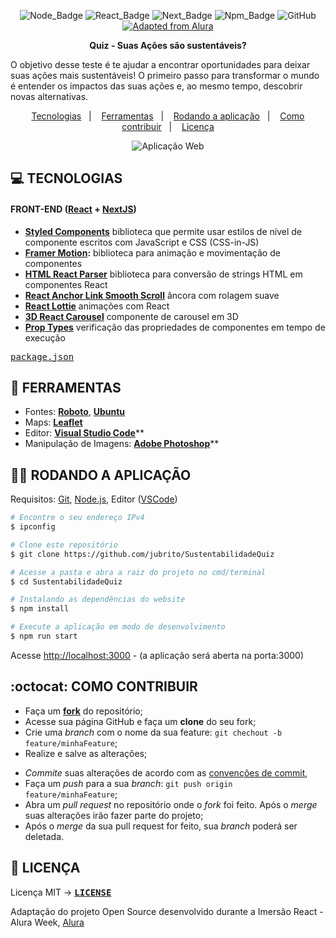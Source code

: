 <div align="center">

![Node_Badge](https://img.shields.io/badge/node-14.13.1-brightgreen)  ![React_Badge](https://img.shields.io/badge/web-react-ff69b4) ![Next_Badge](https://img.shields.io/badge/framework-nextjs-blue) ![Npm_Badge](https://img.shields.io/badge/npm-6.14.8-red)  ![GitHub](https://img.shields.io/github/license/x0n4d0/SustentabilidadeQuiz)  <a href="https://alura.com.br">
    <img alt="Adapted from Alura" src="https://img.shields.io/badge/adapted%20from-Alura-yellow">
  </a>

</div>

<p align="center">
<strong>Quiz - Suas Ações são sustentáveis?</strong> 

O objetivo desse teste é te ajudar a encontrar oportunidades para deixar suas ações mais sustentáveis! O primeiro passo para transformar o mundo é entender os impactos das suas ações e, ao mesmo tempo, descobrir novas alternativas.

</p>

<p align="center">
  <a href="#computer-tecnologias">Tecnologias</a>&nbsp;&nbsp;&nbsp;|&nbsp;&nbsp;&nbsp;
  <a href="#hammer-ferramentas">Ferramentas</a>&nbsp;&nbsp;&nbsp;|&nbsp;&nbsp;&nbsp;
  <a href="#woman_technologist-rodando-a-aplica%C3%A7%C3%A3o">Rodando a aplicação</a>&nbsp;&nbsp;&nbsp;|&nbsp;&nbsp;&nbsp;
  <a href="#octocat-como-contribuir">Como contribuir</a>&nbsp;&nbsp;&nbsp;|&nbsp;&nbsp;&nbsp;
  <a href="#page_facing_up-licença">Licença</a>
</p>

<div align="center">
  <img alt="Aplicação Web" src="./quizweb.gif">
  <!-- </br></br> -->
  <!-- <img alt="Aplicação Mobile" src="./ecoleta-mobile.gif" width="300"> -->
</div>

## **:computer: TECNOLOGIAS**

#### **FRONT-END** ([React](https://pt-br.reactjs.org/) + [NextJS](https://nextjs.org/))

  - **[Styled Components](https://styled-components.com/)** biblioteca que permite usar estilos de nível de componente escritos com JavaScript e CSS (CSS-in-JS)
  - **[Framer Motion](https://www.framer.com/motion/):** biblioteca para animação e movimentação de componentes
  - **[HTML React Parser](https://www.npmjs.com/package/html-react-parser)** biblioteca para conversão de strings HTML em componentes React
  - **[React Anchor Link Smooth Scroll](https://www.npmjs.com/package/react-anchor-link-smooth-scroll)** âncora com rolagem suave
  - **[React Lottie](https://www.npmjs.com/package/react-lottie)** animações com React
  - **[3D React Carousel](https://www.npmjs.com/package/3d-react-carousal)** componente de carousel em 3D
  - **[Prop Types](https://www.npmjs.com/package/prop-types)** verificação das propriedades de componentes em tempo de execução
  
  <kbd>[package.json](./package.json)</kbd>

## **:hammer: FERRAMENTAS**

- Fontes: **[Roboto](https://fonts.google.com/specimen/Roboto)**, **[Ubuntu](https://fonts.google.com/specimen/Ubuntu)**
- Maps: **[Leaflet](https://react-leaflet.js.org/en/)**
- Editor: **[Visual Studio Code](https://code.visualstudio.com/)**</kbd>**
- Manipulação de Imagens: **[Adobe Photoshop](https://www.adobe.com/br/)**</kbd>**


## **:woman_technologist: RODANDO A APLICAÇÃO** 

Requisitos: [Git](https://git-scm.com), [Node.js](https://nodejs.org/en/), Editor ([VSCode](https://code.visualstudio.com/))

```sh
# Encontre o seu endereço IPv4 
$ ipconfig

# Clone este repositório
$ git clone https://github.com/jubrito/SustentabilidadeQuiz

# Acesse a pasta e abra a raiz do projeto no cmd/terminal
$ cd SustentabilidadeQuiz

# Instalando as dependências do website
$ npm install

# Execute a aplicação em modo de desenvolvimento
$ npm run start

```
Acesse [http://localhost:3000](http://localhost:3000) - (a aplicação será aberta na porta:3000) 


## **:octocat: COMO CONTRIBUIR**

  - Faça um **[fork](https://help.github.com/pt/github/getting-started-with-github/fork-a-repo)** do repositório;
  - Acesse sua página GitHub e faça um **clone** do seu fork;
  - Crie uma *branch* com o nome da sua feature: `git chechout -b feature/minhaFeature`;
  - Realize e salve as alterações;
  <!-- - Instale as dependências do *commitlint* na raíz do projeto para a verificação dos commits: `npm install` ou `yarn`; -->
  - *Commite* suas alterações de acordo com as [convenções de commit](https://www.conventionalcommits.org/pt-br/v1.0.0-beta.4/), 
  - Faça um *push* para a sua *branch*: `git push origin feature/minhaFeature`;
  - Abra um *pull request* no repositório onde o *fork* foi feito. Após o *merge* suas alterações irão fazer parte do projeto;
  - Após o *merge* da sua pull request for feito, sua *branch* poderá ser deletada.

## **:page_facing_up: LICENÇA**
Licença MIT &rarr; **<kbd>[LICENSE](https://github.com/Rocketseat/nlw-01-booster/blob/master/LICENSE.md)</kbd>**

Adaptação do projeto Open Source desenvolvido durante a Imersão React - Alura Week, [Alura](https://www.alura.com.br/)
